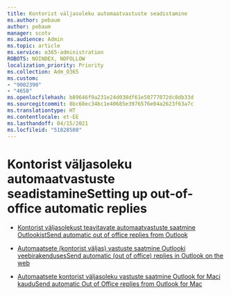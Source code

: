 ```yaml
---
title: Kontorist väljasoleku automaatvastuste seadistamine
ms.author: pebaum
author: pebaum
manager: scotv
ms.audience: Admin
ms.topic: article
ms.service: o365-administration
ROBOTS: NOINDEX, NOFOLLOW
localization_priority: Priority
ms.collection: Adm_O365
ms.custom:
- "9002390"
- "4658"
ms.openlocfilehash: b89646f9a231e24d038df61e50777072dc8db33d
ms.sourcegitcommit: 8bc60ec34bc1e40685e3976576e04a2623f63a7c
ms.translationtype: HT
ms.contentlocale: et-EE
ms.lasthandoff: 04/15/2021
ms.locfileid: "51828508"
---
```

# <a name="setting-up-out-of-office-automatic-replies"></a><span data-ttu-id="9668b-102">Kontorist väljasoleku automaatvastuste seadistamine</span><span class="sxs-lookup"><span data-stu-id="9668b-102">Setting up out-of-office automatic replies</span></span>

- [<span data-ttu-id="9668b-103">Kontorist väljasolekust teavitavate automaatvastuste saatmine Outlookist</span><span class="sxs-lookup"><span data-stu-id="9668b-103">Send automatic out of office replies from Outlook</span></span>](https://support.office.com/article/9742f476-5348-4f9f-997f-5e208513bd67)

- [<span data-ttu-id="9668b-104">Automaatsete (kontorist väljas) vastuste saatmine Outlooki veebirakenduses</span><span class="sxs-lookup"><span data-stu-id="9668b-104">Send automatic (out of office) replies in Outlook on the web</span></span>](https://support.office.com/article/0c193ab0-b9e1-4058-84be-a5b014242290)

- [<span data-ttu-id="9668b-105">Automaatsete kontorist väljasoleku vastuste saatmine Outlook for Maci kaudu</span><span class="sxs-lookup"><span data-stu-id="9668b-105">Send automatic Out of Office replies from Outlook for Mac</span></span>](https://support.office.com/article/4e07ab75-beda-4f9e-bcdc-44471ebacdee)
